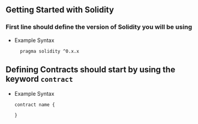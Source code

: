 ## Getting Started with Solidity

### First line should define the version of Solidity you will be using

- Example Syntax

  ```solidity
    pragma solidity ^0.x.x
  ```

## Defining Contracts should start by using the keyword `contract`

- Example Syntax

  ```solidity
  contract name {

  }
  ```
